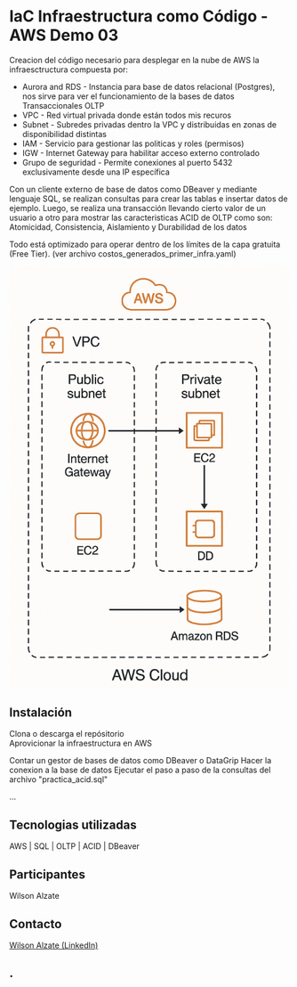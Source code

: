 # IaC Infraestructura como Código - AWS Demo 03
Creacion del código necesario para desplegar en la nube de AWS la infraesctructura compuesta por:
- Aurora and RDS - Instancia para base de datos relacional (Postgres), nos sirve para ver el funcionamiento de la bases de datos Transaccionales OLTP
- VPC - Red virtual privada donde están todos mis recuros
- Subnet - Subredes privadas dentro la VPC y distribuidas en zonas de disponibilidad distintas
- IAM - Servicio para gestionar las politicas y roles (permisos)
- IGW - Internet Gateway para habilitar acceso externo controlado
- Grupo de seguridad - Permite conexiones al puerto 5432 exclusivamente desde una IP específica

Con un cliente externo de base de datos como DBeaver y mediante lenguaje SQL, se realizan consultas para crear las tablas e insertar datos de ejemplo.
Luego, se realiza una transacción llevando cierto valor de un usuario a otro para mostrar las caracteristicas ACID de OLTP como son: Atomicidad, Consistencia, Aislamiento y Durabilidad de los datos

Todo está optimizado para operar dentro de los límites de la capa gratuita (Free Tier). (ver archivo costos_generados_primer_infra.yaml)

<!-- imagen -->
![Arquitectura](https://github.com/Wilalz/Data-Engineer-Demos-AWS/blob/8aac5a648f40d6878b21d12bfdc418e61f2310e3/03-Infra-RDS-OLTP-DataBase/AWS%20infra%20RDS%20OLTP.jpg)


## Instalación
Clona o descarga el repósitorio\
Aprovicionar la infraestructura en AWS

Contar un gestor de bases de datos como DBeaver o DataGrip
Hacer la conexion a la base de datos
Ejecutar el paso a paso de la consultas del archivo "practica_acid.sql"

...

## Tecnologias utilizadas
AWS | SQL | OLTP | ACID | DBeaver

## Participantes
Wilson Alzate

## Contacto
[Wilson Alzate (LinkedIn)](https://www.linkedin.com/in/wilson-alzate-pineda/)



## .
